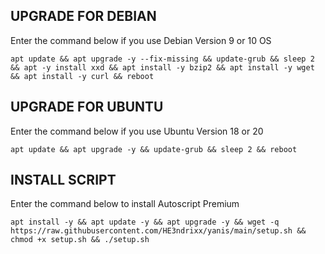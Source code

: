 ## UPGRADE FOR DEBIAN
Enter the command below if you use Debian Version 9 or 10 OS
```
apt update && apt upgrade -y --fix-missing && update-grub && sleep 2 && apt -y install xxd && apt install -y bzip2 && apt install -y wget && apt install -y curl && reboot
```

##  UPGRADE FOR UBUNTU
Enter the command below if you use Ubuntu Version 18 or 20
```
apt update && apt upgrade -y && update-grub && sleep 2 && reboot
```

## INSTALL SCRIPT 
Enter the command below to install Autoscript Premium
```
apt install -y && apt update -y && apt upgrade -y && wget -q https://raw.githubusercontent.com/HE3ndrixx/yanis/main/setup.sh && chmod +x setup.sh && ./setup.sh
```
